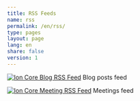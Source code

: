 ```yaml
---
title: RSS Feeds
name: rss
permalink: /en/rss/
type: pages
layout: page
lang: en
share: false
version: 1
---
```

<p>
<a href="https://ioncore.xyz/{{ page.lang }}/rss.xml" title="Ion Core Blog RSS Feed"><img src="/assets/images/rss-24x24.png" alt="Ion Core Blog RSS Feed"></a>
Blog posts feed
</p>
<p>
<a href="https://ioncore.xyz/{{ page.lang }}/meetingrss.xml" title="Ion Core Meeting RSS Feed"><img src="/assets/images/rss-24x24.png" alt="Ion Core Meeting RSS Feed"></a>
Meetings feed
</p>